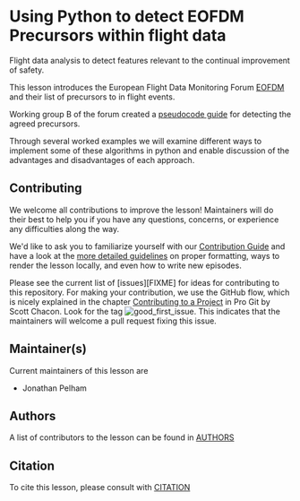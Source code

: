 # Using Python to detect EOFDM Precursors within flight data

Flight data analysis to detect features relevant to the continual improvement of safety.

This lesson introduces the European Flight Data Monitoring Forum [EOFDM](https://www.easa.europa.eu/domains/safety-management/safety-promotion/european-operators-flight-data-monitoring-eofdm-forum) and their list of precursors to in flight events. 

Working group B of the forum created a [pseudocode guide](https://www.easa.europa.eu/sites/default/files/dfu/study_wgb_precursors_rev3_20200930_4.pdf) for detecting the agreed precursors. 

Through several worked examples we will examine different ways to implement some of these algorithms in python and enable discussion of the advantages and disadvantages of each approach.

## Contributing

We welcome all contributions to improve the lesson! Maintainers will do their best to help you if you have any
questions, concerns, or experience any difficulties along the way.

We'd like to ask you to familiarize yourself with our [Contribution Guide](CONTRIBUTING.md) and have a look at
the [more detailed guidelines][lesson-example] on proper formatting, ways to render the lesson locally, and even
how to write new episodes.

Please see the current list of [issues][FIXME] for ideas for contributing to this
repository. For making your contribution, we use the GitHub flow, which is
nicely explained in the chapter [Contributing to a Project](http://git-scm.com/book/en/v2/GitHub-Contributing-to-a-Project) in Pro Git
by Scott Chacon.
Look for the tag ![good_first_issue](https://img.shields.io/badge/-good%20first%20issue-gold.svg). This indicates that the maintainers will welcome a pull request fixing this issue.


## Maintainer(s)

Current maintainers of this lesson are

* Jonathan Pelham


## Authors

A list of contributors to the lesson can be found in [AUTHORS](AUTHORS)

## Citation

To cite this lesson, please consult with [CITATION](CITATION)

[cdh]: https://cdh.carpentries.org
[change-default-branch]: https://docs.github.com/en/github/administering-a-repository/changing-the-default-branch
[community-lessons]: https://carpentries.org/community-lessons
[lesson-example]: https://carpentries.github.io/lesson-example
